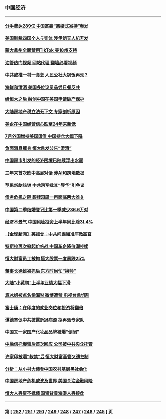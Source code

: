 ### 中国经济
---
#### [分手费达289亿 中国富豪“离婚式减持”频发](../../pages/ncid283/n14077049.md?09200845) 
#### [美国制裁四国个人与实体 涉伊朗无人机开发](../../pages/ncid283/n14077046.md?09200845) 
#### [蒙大拿州全面禁用TikTok 美18州支持](../../pages/ncid283/n14076876.md?09200845) 
#### [油管热门视频 网站代理 翻墙必看视频](http://138.2.39.72:81/youtube.html?epic-marker?09200845)
#### [中共或推一村一食堂 人民公社大锅饭再现？](../../pages/ncid283/n14076760.md?09200845) 
#### [海鲜和清酒 美国多位议员品尝日餐反共](../../pages/ncid283/n14076981.md?09200845) 
#### [继恒大之后 融创中国在美国申请破产保护](../../pages/ncid283/n14076747.md?09200845) 
#### [大陆房地产税立法无下文 专家剖析原因](../../pages/ncid283/n14076599.md?09200845) 
#### [美企在中国经营信心跌至24年来新低](../../pages/ncid283/n14076684.md?09200845) 
#### [7月外国增持美国国债 中国持仓大幅下降](../../pages/ncid283/n14076524.md?09200845) 
#### [负面消息缠身 恒大急发公告“澄清”](../../pages/ncid283/n14076499.md?09200845) 
#### [中国房市引发的经济困境已陆续浮出水面](../../pages/ncid283/n14076493.md?09200845) 
#### [三年来首次欧中高层对话 涉AI和跨境数据](../../pages/ncid283/n14076480.md?09200845) 
#### [苹果新款热销 中共网军批其“辱华”引争议](../../pages/ncid283/n14075688.md?09200845) 
#### [债务危机之际 碧桂园周一再面临两大难关](../../pages/ncid283/n14076391.md?09200845) 
#### [中国第二季结婚登记比第一季减少36.6万对](../../pages/ncid283/n14076083.md?09200845) 
#### [经济不景气 中国风险投资上半年同比降31.4%](../../pages/ncid283/n14076087.md?09200845) 
#### [【全球新闻】英报告：中共间谍瞄准军政高官](../../pages/ncid283/n14076085.md?09200845) 
#### [特斯拉再次掀起价格战 中国车企降价潮持续](../../pages/ncid283/n14075743.md?09200845) 
#### [恒大财富员工被拘 恒大股票一度暴跌25%](../../pages/ncid283/n14075989.md?09200845) 
#### [董事长徐雄被抓后 东方时尚忙“换帅”](../../pages/ncid283/n14075910.md?09200845) 
#### [大陆“小黄鸭”上半年业绩大幅下滑](../../pages/ncid283/n14075773.md?09200845) 
#### [袁冰妍被点名偷漏税 微博遭禁 电视台急切割](../../pages/ncid283/n14075660.md?09200845) 
#### [富士康：在印度的就业岗位和投资将翻倍](../../pages/ncid283/n14075682.md?09200845) 
#### [谭德塞促中共披露新冠病源 拟再派专家队](../../pages/ncid283/n14075549.md?09200845) 
#### [中国又一家国产化妆品品牌被爆“倒闭”](../../pages/ncid283/n14075246.md?09200845) 
#### [中融信托爆雷后首次回应 公司被中共央企托管](../../pages/ncid283/n14075236.md?09200845) 
#### [许家印被曝“软禁”后 恒大财富高管又遭控制](../../pages/ncid283/n14075227.md?09200845) 
#### [分析：从小村大债看中国农村基层黑社会化](../../pages/ncid283/n14074789.md?09200845) 
#### [中国房地产危机或波及世界 美国关注金融风险](../../pages/ncid283/n14074810.md?09200845) 
#### [恒大人寿资不抵债 国资背景海港人寿接盘](../../pages/ncid283/n14074750.md?09200845) 

---
#### 第 [ [252](./252.md?09200845) / [251](./251.md?09200845) / [250](./250.md?09200845) / [249](./249.md?09200845) / [248](./248.md?09200845) / [247](./247.md?09200845) / [246](./246.md?09200845) / [245](./245.md?09200845) ] 页
